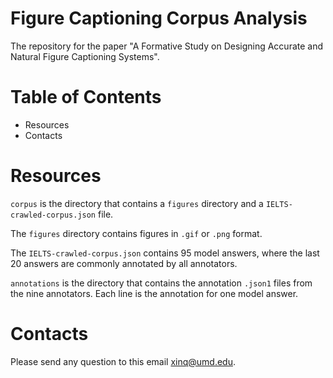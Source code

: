 # Figure Captioning Corpus Analysis
The repository for the paper "A Formative Study on Designing Accurate and Natural Figure Captioning Systems". 

# Table of Contents
 * Resources
 * Contacts

# Resources
`corpus` is the directory that contains a `figures` directory and a `IELTS-crawled-corpus.json` file. 

The `figures` directory contains figures in `.gif` or `.png` format.

The `IELTS-crawled-corpus.json` contains 95 model answers, where the last 20 answers are commonly annotated by all annotators.

`annotations` is the directory that contains the annotation `.json1` files from the nine annotators. Each line is the annotation for one model answer. 

# Contacts
Please send any question to this email xinq@umd.edu.



